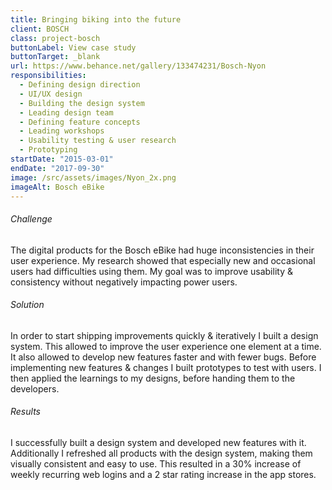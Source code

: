 ```yaml
---
title: Bringing biking into the future
client: BOSCH
class: project-bosch
buttonLabel: View case study
buttonTarget: _blank
url: https://www.behance.net/gallery/133474231/Bosch-Nyon
responsibilities:
  - Defining design direction
  - UI/UX design
  - Building the design system
  - Leading design team
  - Defining feature concepts
  - Leading workshops
  - Usability testing & user research
  - Prototyping
startDate: "2015-03-01"
endDate: "2017-09-30"
image: /src/assets/images/Nyon_2x.png
imageAlt: Bosch eBike
---
```


###### Challenge
The digital products for the Bosch eBike had huge inconsistencies in their user experience. My research showed that especially new and occasional users had difficulties using them. My goal was to improve usability & consistency without negatively impacting power users.
###### Solution
In order to start shipping improvements quickly & iteratively I built a design system. This allowed to improve the user experience one element at a time. It also allowed to develop new features faster and with fewer bugs. Before implementing new features & changes I built prototypes to test with users. I then applied the learnings to my designs, before handing them to the developers.
###### Results
I successfully built a design system and developed new features with it. Additionally I refreshed all products with the design system, making them visually consistent and easy to use. This resulted in a 30% increase of weekly recurring web logins and a 2 star rating increase in the app stores.

